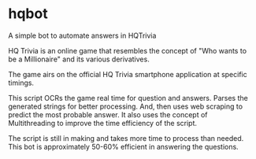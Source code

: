 # hqbot
A simple bot to automate answers in HQTrivia

HQ Trivia is an online game that resembles the concept of "Who wants to be a Millionaire" and its various derivatives. 

The game airs on the official HQ Trivia smartphone application at specific timings. 

This script OCRs the game real time for question and answers. Parses the generated strings for better processing. And, then uses web scraping to predict the most probable answer. It also uses the concept of Multithreading to improve the time efficiency of the script.

The script is still in making and takes more time to process than needed. This bot is  approximately 50-60% efficient in answering the questions.
